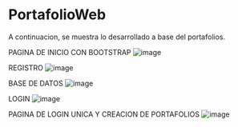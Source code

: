 # PortafolioWeb

A continuacion, se muestra lo desarrollado a base del portafolios.

PAGINA DE INICIO CON BOOTSTRAP
![image](https://github.com/ErickVillarroel1722/PortafolioWeb/assets/117743333/f1a7724e-6bb7-4b7e-a49f-1d17ed23e4ca)


REGISTRO
![image](https://github.com/ErickVillarroel1722/PortafolioWeb/assets/117743333/76ad059d-62c8-44c2-89fb-7806d25072ed)

BASE DE DATOS
![image](https://github.com/ErickVillarroel1722/PortafolioWeb/assets/117743333/8f1d4c1c-6359-4702-bf63-f06d419d438e)


LOGIN 
![image](https://github.com/ErickVillarroel1722/PortafolioWeb/assets/117743333/1cec8524-84cc-4f26-b55f-208d1c45fe40)


PAGINA DE LOGIN UNICA Y CREACION DE PORTAFOLIOS
![image](https://github.com/ErickVillarroel1722/PortafolioWeb/assets/117743333/67f32b2d-a8d5-4f18-94bb-0f2cc8d55bed)





